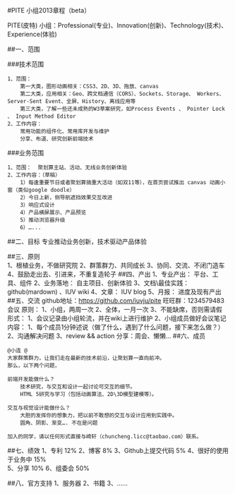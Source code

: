#PITE 小组2013章程（beta）


PITE(皮特) 小组：Professional(专业)、Innovation(创新)、Technology(技术)、Experience(体验)

##一、范围

###技术范围

	1、范围：
		第一大类，图形动画相关：CSS3、2D、3D、拖放、canvas
		第二大类，应用相关：Geo、跨文档通信（CORS）、Sockets、Storage、 Workers、Server-Sent Event、全屏、History、离线应用等
		第三大类，了解一些还未成熟的W3草案研究，如Process Events 、 Pointer Lock 、 Input Method Editor
	2、工作内容：
		常用功能的组件化、常用库开发与维护
		分享、布道、研究创新前端技术

###业务范围

	1、范围：  聚划算主站、活动、无线业务创新体验
	2、工作内容：（草稿）
		1）每逢重要节日或者聚划算搞重大活动（如双11等），在首页尝试推出 canvas 动画小窗（类似google doodle）
		2）今日上新，侧导航遮挡效果交互改进
		3）响应式设计
		4）产品横屏展示、产品预览
		5）推动浏览器升级
		6）…...

##二、目标
	专业推动业务创新，技术驱动产品体验

##三、原则  
	1、根植业务，不做研究院
	2、群策群力、共同成长
	3、协同、交流、不闭门造车
	4、鼓励走出去、引进来，不重复造轮子
##四、产出
	1、专业产出：              平台、工具、组件
	2、业务落地：              自主项目、创新体验
	3、文档\最佳实践：      github(mardown) 、IUV wiki
	4、文章：                      IUV blog
	5、月报：                      进度及现有产出
##五、交流
	github地址：https://github.com/iuvju/pite
	旺旺群：1234579483
	会议
		原则：
			1、小组，两周一次
			2、全体，一月一次
			3、不能缺席，否则需请假
		形式：
			1、会议记录由小组轮流，并在wiki上进行维护
			2、小组成员做好会议笔记	
		内容：
			1、每个成员1分钟述说（做了什么，遇到了什么问题，接下来怎么做？）
			2、沟通解决问题
			3、review && action
	分享：周会、懒懒…
##六、成员 

```
@小连 @
大家群策群力，让我们走在最新的技术前沿，让聚划算一直向前冲。
那么，以下两个问题，

前端开发能做什么？
	技术研究，与交互和设计一起讨论可交互的细节。
	HTML 5研究与学习（包括动画算法、2D\3D模型建模等）。

交互与视觉设计能做什么？
	大胆的发挥你的想象力，把以前不敢想的交互与设计应用到实践中。
	圆角、阴影、渐变…. 不在是问题

加入的同学，请以任何形式直接与崎轩（chuncheng.licc@taobao.com）联系。
```
##七、绩效
	1、专利                                            12%
	2、博客                                            8%
 	3、Github上提交代码                      5%
	4、很好的使用于业务中                  15%                   
	5、分享                                            10%
	6、组委会   50%

##八、官方支持
	1、服务器
	2、书籍
	3、……








